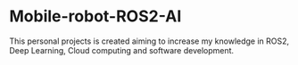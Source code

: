 # Mobile-robot-ROS2-AI
This personal projects is created aiming to increase my knowledge in ROS2, Deep Learning, Cloud computing and software development.
